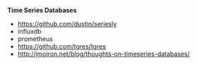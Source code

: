 **Time Series Databases**

- https://github.com/dustin/seriesly
- influxdb
- prometheus
- https://github.com/tgres/tgres
- http://jmoiron.net/blog/thoughts-on-timeseries-databases/
